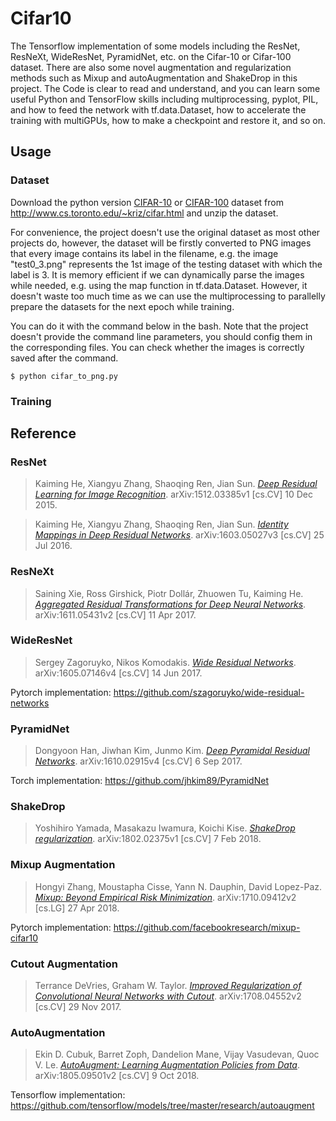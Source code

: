 # Cifar10
The Tensorflow implementation of some models including the ResNet, ResNeXt, WideResNet, PyramidNet, etc. on the Cifar-10 or Cifar-100 dataset. There are also some novel augmentation and regularization methods such as Mixup and autoAugmentation and ShakeDrop in this project. The Code is clear to read and understand, and you can learn some useful Python and TensorFlow skills including multiprocessing, pyplot, PIL, and how to feed the network with tf.data.Dataset, how to accelerate the training with multiGPUs, how to make a checkpoint and restore it, and so on.
## Usage
### Dataset
Download the python version [CIFAR-10](http://www.cs.toronto.edu/~kriz/cifar-10-python.tar.gz) or [CIFAR-100](http://www.cs.toronto.edu/~kriz/cifar-100-python.tar.gz) dataset from http://www.cs.toronto.edu/~kriz/cifar.html and unzip the dataset.

For convenience, the project doesn't use the original dataset as most other projects do, however, the dataset will be firstly converted to PNG images that every image contains its label in the filename, e.g. the image "test0_3.png" represents the 1st image of the testing dataset with which the label is 3. It is memory efficient if we can dynamically parse the images while needed, e.g. using the map function in tf.data.Dataset. However, it doesn't waste too much time as we can use the multiprocessing to parallelly prepare the datasets for the next epoch while training.

You can do it with the command below in the bash. Note that the project doesn't provide the command line parameters, you should config them in the corresponding files. You can check whether the images is correctly saved after the command.

`$ python cifar_to_png.py`
### Training

## Reference
### ResNet
> Kaiming He, Xiangyu Zhang, Shaoqing Ren, Jian Sun. [_Deep Residual Learning for Image Recognition_](https://arxiv.org/abs/1512.03385). arXiv:1512.03385v1 [cs.CV] 10 Dec 2015.  

> Kaiming He, Xiangyu Zhang, Shaoqing Ren, Jian Sun. [_Identity Mappings in Deep Residual Networks_](https://arxiv.org/abs/1603.05027). arXiv:1603.05027v3 [cs.CV] 25 Jul 2016.  
### ResNeXt
> Saining Xie, Ross Girshick, Piotr Dollár, Zhuowen Tu, Kaiming He. [_Aggregated Residual Transformations for Deep Neural Networks_](https://arxiv.org/abs/1611.05431). arXiv:1611.05431v2 [cs.CV] 11 Apr 2017.
### WideResNet
> Sergey Zagoruyko, Nikos Komodakis. [_Wide Residual Networks_](https://arxiv.org/abs/1605.07146v4). arXiv:1605.07146v4 [cs.CV] 14 Jun 2017.  

Pytorch implementation:  https://github.com/szagoruyko/wide-residual-networks
### PyramidNet
> Dongyoon Han, Jiwhan Kim, Junmo Kim. [_Deep Pyramidal Residual Networks_](https://arxiv.org/abs/1610.02915v4). arXiv:1610.02915v4 [cs.CV] 6 Sep 2017.  

Torch implementation: https://github.com/jhkim89/PyramidNet
### ShakeDrop
> Yoshihiro Yamada, Masakazu Iwamura, Koichi Kise. [_ShakeDrop regularization_](https://arxiv.org/abs/1802.02375v1). arXiv:1802.02375v1 [cs.CV] 7 Feb 2018.  
### Mixup Augmentation
> Hongyi Zhang, Moustapha Cisse, Yann N. Dauphin, David Lopez-Paz. [_Mixup: Beyond Empirical Risk Minimization_](https://arxiv.org/abs/1710.09412). arXiv:1710.09412v2 [cs.LG] 27 Apr 2018.  

Pytorch implementation: https://github.com/facebookresearch/mixup-cifar10
### Cutout Augmentation
> Terrance DeVries, Graham W. Taylor. [_Improved Regularization of Convolutional Neural Networks with Cutout_](https://arxiv.org/abs/1708.04552v2). arXiv:1708.04552v2 [cs.CV] 29 Nov 2017.
### AutoAugmentation
> Ekin D. Cubuk, Barret Zoph, Dandelion Mane, Vijay Vasudevan, Quoc V. Le. [_AutoAugment: Learning Augmentation Policies from Data_](https://arxiv.org/abs/1805.09501v2). arXiv:1805.09501v2 [cs.CV] 9 Oct 2018.  

Tensorflow implementation: https://github.com/tensorflow/models/tree/master/research/autoaugment
